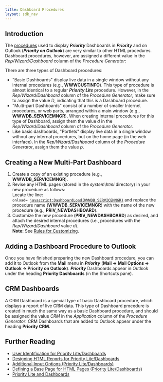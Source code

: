 ```yaml
---
title: Dashboard Procedures
layout: sdk_nav
---
```


## Introduction

The [procedures](Procedures ) used to display
***Priority*** Dashboards in ***Priority*** and on Outlook (***Priority on
Outlook***) are very similar to other HTML procedures. Dashboard
procedures, however, are assigned a different value in the
*Rep/Wizard/Dashboard* column of the *Procedure Generator*:

There are three types of Dashboard procedures:

-   \"Basic Dashboards\" display live data in a single window without
    any internal procedures (e.g., **WWWCUSTINFO**). This type of
    procedure is almost identical to a regular ***Priority Lite***
    procedure. However, in the *Rep/Wizard/Dashboard* column of the
    *Procedure Generator*, make sure to assign the value *D*, indicating
    that this is a Dashboard procedure.
-   \"Multi-part Dashboards\" consist of a number of smaller Internet
    procedures, or web parts, arranged within a main window (e.g.,
    **WWWDB_SERVICEMNGR**). When creating internal procedures for this
    type of Dashboard, assign them the value *d* in the
    *Rep/Wizard/Dashboard* column of the *Procedure Generator*.
-   Like basic dashboards, \"Portlets\" display live data in a single
    window without any internal procedures, but on the home page (in the
    web interface). In the *Rep/Wizard/Dashboard* column of the
    *Procedure Generator*, assign them the value *p*.

## Creating a New Multi-Part Dashboard 

1.  Create a copy of an existing procedure (e.g.,
    **WWWDB_SERVICEMNGR**).
2.  Revise any HTML pages (stored in the *system\\html* directory) in
    your new procedure as follows:\
    Locate the line:\
    <code>onload= <javascript:DashboardLoad(WWWDB_SERVICEMNGR)></code>
    and replace the procedure name (**WWWDB_SERVICEMNGR**) with the name
    of the new procedure (e.g., **PRIV_NEWDASHBOARD**).
3.  Customize the new procedure (**PRIV_NEWDASHBOARD**) as desired, and
    attach the desired internal procedures (i.e., procedures with the
    *Rep/Wizard/Dashboard* value *d*).\
    **Note:** See [Rules for Customizing](Rules-for-Customizing#Procedures ).

## Adding a Dashboard Procedure to Outlook 

Once you have finished preparing the new Dashboard procedure, you can
add it to Outlook from the **Mail** menu in ***Priority*** (**Mail →
Mail Options → Outlook → Priority on Outlook**). ***Priority***
Dashboards appear in Outlook under the heading **Priority Dashboards**
 (in the Shortcuts pane).

## CRM Dashboards 

A CRM Dashboard is a special type of basic Dashboard procedure, which
displays a report of live CRM data. This type of Dashboard procedure is
created in much the same way as a basic Dashboard procedure, and should
be assigned the value *CRM* in the *Application* column of the
*Procedure Generator*. CRM Dashboards that are added to Outlook appear
under the heading **Priority CRM**.

## Further Reading 

-   [User Identification for Priority
    Lite/Dashboards](User-Identification-for-Priority-Lite/Dashboards )
-   [Designing HTML Reports for Priority
    Lite/Dashboards](Designing-HTML-Reports-for-Priority-Lite/Dashboards )
-   [Additional Input Options (Priority
    Lite/Dashboards)](Additional-Input-Options-(Priority-Lite/Dashboards) )
-   [Defining a Base Page for HTML Pages (Priority
    Lite/Dashboards)](Defining-a-Base-Page-for-HTML-Pages-(Priority-Lite/Dashboards) )
-   [Priority Lite and
    Dashboards](Priority-Lite-and-Dashboards )
